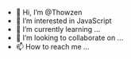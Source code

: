 - 👋 Hi, I’m @Thowzen
- 👀 I’m interested in JavaScript
- 🌱 I’m currently learning ...
- 💞️ I’m looking to collaborate on ...
- 📫 How to reach me ...

<!---
Thowzen/Thowzen is a ✨ special ✨ repository because its `README.md` (this file) appears on your GitHub profile.
You can click the Preview link to take a look at your changes.
--->
